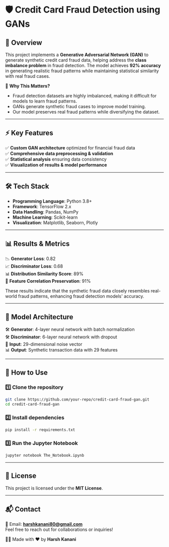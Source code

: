 # 🛡️ Credit Card Fraud Detection using GANs

## 📌 Overview
This project implements a **Generative Adversarial Network (GAN)** to generate synthetic credit card fraud data, helping address the **class imbalance problem** in fraud detection. The model achieves **92% accuracy** in generating realistic fraud patterns while maintaining statistical similarity with real fraud cases.

🚀 **Why This Matters?**
- Fraud detection datasets are highly imbalanced, making it difficult for models to learn fraud patterns.
- GANs generate synthetic fraud cases to improve model training.
- Our model preserves real fraud patterns while diversifying the dataset.



---

## ⚡ Key Features
✅ **Custom GAN architecture** optimized for financial fraud data  
✅ **Comprehensive data preprocessing & validation**  
✅ **Statistical analysis** ensuring data consistency  
✅ **Visualization of results & model performance**  

---

## 🛠️ Tech Stack
- **Programming Language**: Python 3.8+
- **Framework**: TensorFlow 2.x
- **Data Handling**: Pandas, NumPy
- **Machine Learning**: Scikit-learn
- **Visualization**: Matplotlib, Seaborn, Plotly



---

## 📊 Results & Metrics
📉 **Generator Loss**: 0.82  
📈 **Discriminator Loss**: 0.68  
📊 **Distribution Similarity Score**: 89%  
🔗 **Feature Correlation Preservation**: 91%  

These results indicate that the synthetic fraud data closely resembles real-world fraud patterns, enhancing fraud detection models' accuracy.

---

## 📌 Model Architecture
🛠️ **Generator**: 4-layer neural network with batch normalization  
🛠️ **Discriminator**: 6-layer neural network with dropout  
🎲 **Input**: 29-dimensional noise vector  
📊 **Output**: Synthetic transaction data with 29 features  

---

## 🚀 How to Use
### 1️⃣ Clone the repository
```bash
git clone https://github.com/your-repo/credit-card-fraud-gan.git
cd credit-card-fraud-gan
```

### 2️⃣ Install dependencies
```bash
pip install -r requirements.txt
```

### 3️⃣ Run the Jupyter Notebook
```bash
jupyter notebook The_Notebook.ipynb
```

---

## 📜 License
This project is licensed under the **MIT License**.

---

## 📬 Contact
📧 Email: **harshkanani80@gmail.com**  
Feel free to reach out for collaborations or inquiries!  

👨‍💻 Made with ❤️ by **Harsh Kanani**



